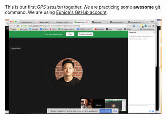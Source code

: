 This is our first *GPS session* together. We are practicing some **awesome** git command. We are using [Eunice's GitHub account](https://github.com/euniceschoi/).

![Picture of GPS Pair](/gps_pair.jpg)